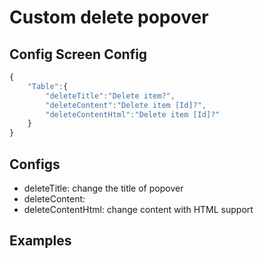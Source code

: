 # Custom delete popover

## Config Screen Config

```javascript
{
    "Table":{
        "deleteTitle":"Delete item?",
        "deleteContent":"Delete item [Id]?",
        "deleteContentHtml":"Delete item [Id]?"
    }
}
```

## Configs

* deleteTitle: change the title of popover
* deleteContent:
* deleteContentHtml: change content with HTML support

## Examples

&#x20;

